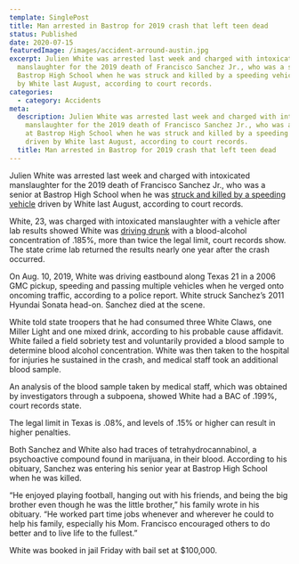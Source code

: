 ```yaml
---
template: SinglePost
title: Man arrested in Bastrop for 2019 crash that left teen dead
status: Published
date: 2020-07-15
featuredImage: /images/accident-arround-austin.jpg
excerpt: Julien White was arrested last week and charged with intoxicated
  manslaughter for the 2019 death of Francisco Sanchez Jr., who was a senior at
  Bastrop High School when he was struck and killed by a speeding vehicle driven
  by White last August, according to court records.
categories:
  - category: Accidents
meta:
  description: Julien White was arrested last week and charged with intoxicated
    manslaughter for the 2019 death of Francisco Sanchez Jr., who was a senior
    at Bastrop High School when he was struck and killed by a speeding vehicle
    driven by White last August, according to court records.
  title: Man arrested in Bastrop for 2019 crash that left teen dead
---
```

<!--StartFragment-->

Julien White was arrested last week and charged with intoxicated manslaughter for the 2019 death of Francisco Sanchez Jr., who was a senior at Bastrop High School when he was [struck and killed by a speeding vehicle](https://www.austinaccidentlawyer.com/practice-areas/wrongful-death-attorney/) driven by White last August, according to court records.

White, 23, was charged with intoxicated manslaughter with a vehicle after lab results showed White was [driving drunk](https://www.austinaccidentlawyer.com/practice-areas/drunk-driving-accident-lawyer/) with a blood-alcohol concentration of .185%, more than twice the legal limit, court records show. The state crime lab returned the results nearly one year after the crash occurred.

On Aug. 10, 2019, White was driving eastbound along Texas 21 in a 2006 GMC pickup, speeding and passing multiple vehicles when he verged onto oncoming traffic, according to a police report. White struck Sanchez’s 2011 Hyundai Sonata head-on. Sanchez died at the scene.

White told state troopers that he had consumed three White Claws, one Miller Light and one mixed drink, according to his probable cause affidavit. White failed a field sobriety test and voluntarily provided a blood sample to determine blood alcohol concentration. White was then taken to the hospital for injuries he sustained in the crash, and medical staff took an additional blood sample.

An analysis of the blood sample taken by medical staff, which was obtained by investigators through a subpoena, showed White had a BAC of .199%, court records state.

The legal limit in Texas is .08%, and levels of .15% or higher can result in higher penalties.

Both Sanchez and White also had traces of tetrahydrocannabinol, a psychoactive compound found in marijuana, in their blood. According to his obituary, Sanchez was entering his senior year at Bastrop High School when he was killed.

“He enjoyed playing football, hanging out with his friends, and being the big brother even though he was the little brother,” his family wrote in his obituary. “He worked part time jobs whenever and wherever he could to help his family, especially his Mom. Francisco encouraged others to do better and to live life to the fullest.”

White was booked in jail Friday with bail set at $100,000.

<!--EndFragment-->